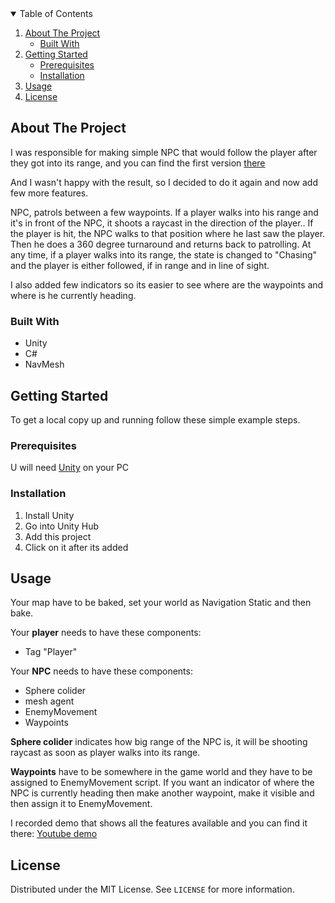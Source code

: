 <!-- TABLE OF CONTENTS -->
<details open="open">
  <summary>Table of Contents</summary>
  <ol>
    <li>
      <a href="#about-the-project">About The Project</a>
      <ul>
        <li><a href="#built-with">Built With</a></li>
      </ul>
    </li>
    <li>
      <a href="#getting-started">Getting Started</a>
      <ul>
        <li><a href="#prerequisites">Prerequisites</a></li>
        <li><a href="#installation">Installation</a></li>
      </ul>
    </li>
    <li><a href="#usage">Usage</a></li>
    <li><a href="#license">License</a></li>
  </ol>
</details>



<!-- ABOUT THE PROJECT -->
## About The Project

I was responsible for making simple NPC that would follow the player after they got into its range, and you can find the first version <a href="https://github.com/Maciejlys/znajdzgomator2000">there</a>

And I wasn't happy with the result, so I decided to do it again and now add few more features.

NPC, patrols between a few waypoints. If a player walks into his range and it's in front of the NPC, it shoots a raycast in the direction of the player.. If the player is hit, the NPC walks to that position where he last saw the player. Then he does a 360 degree turnaround and returns back to patrolling. At any time, if a player walks into its range, the state is changed to "Chasing" and the player is either followed, if in range and in line of sight.

I also added few indicators so its easier to see where are the waypoints and where is he currently heading.


### Built With

* Unity
* C#
* NavMesh


<!-- GETTING STARTED -->
## Getting Started

To get a local copy up and running follow these simple example steps.

### Prerequisites

U will need <a href="https://unity3d.com/get-unity/download">Unity</a> on your PC

### Installation

1. Install Unity
2. Go into Unity Hub
3. Add this project
4. Click on it after its added


<!-- USAGE EXAMPLES -->
## Usage

Your map have to be baked, set your world as Navigation Static and then bake.

Your **player** needs to have these components:
* Tag "Player"

Your **NPC** needs to have these components:
* Sphere colider
* mesh agent
* EnemyMovement
* Waypoints

**Sphere colider** indicates how big range of the NPC is, it will be shooting raycast as soon as player walks into its range.

**Waypoints** have to be somewhere in the game world and they have to be assigned to EnemyMovement script. If you want an indicator of where the NPC is currently heading then
make another waypoint, make it visible and then assign it to EnemyMovement.


I recorded demo that shows all the features available and you can find it there: <a href="https://youtu.be/UZbOzIOV_SU" target="_blank"> Youtube demo </a>


<!-- LICENSE -->
## License

Distributed under the MIT License. See `LICENSE` for more information.
